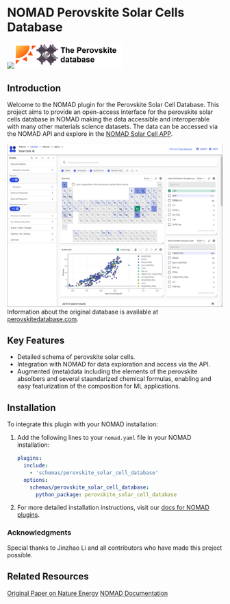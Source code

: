 # NOMAD Perovskite Solar Cells Database
<img src="image.png" width="200">
<img src="docs/assets/perovskite_database_project.png" width="250">

## Introduction
Welcome to the NOMAD plugin for the Perovskite Solar Cell Database. This project aims to provide an open-access interface for the perovskite solar cells database in NOMAD making the data accessible and interoperable with many other materials science datasets.
The data can be accessed via the NOMAD API and explore in the [NOMAD Solar Cell APP](https://nomad-lab.eu/prod/v1/staging/gui/search/solarcells).

![Alt text](docs/assets/screenshot_nomad_app.png)
Information about the original database is available at [perovskitedatabase.com](https://www.perovskitedatabase.com/).


## Key Features
- Detailed schema of perovskite solar cells.
- Integration with NOMAD for data exploration and access via the API.
- Augmented (meta)data including the elements of the perovskite absolbers and several staandarized chemical formulas, enabling and easy featurization of the composition for ML applications.

## Installation
To integrate this plugin with your NOMAD installation:
1. Add the following lines to your `nomad.yaml` file in your NOMAD installation:

    ```yaml
    plugins:
      include:
        - 'schemas/perovskite_solar_cell_database'
      options:
        schemas/perovskite_solar_cell_database:
          python_package: perovskite_solar_cell_database
    ```

2. For more detailed installation instructions, visit our [docs for NOMAD plugins](https://nomad-lab.eu/prod/v1/staging/docs/plugins/plugins.html).

### Acknowledgments
Special thanks to Jinzhao Li and all contributors who have made this project possible.

## Related Resources
[Original Paper on Nature Energy](https://www.nature.com/articles/s41560-021-00941-3)
[NOMAD Documentation](https://nomad-lab.eu/prod/v1/staging/docs/)
